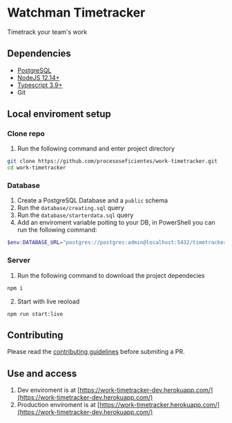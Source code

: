 # Watchman Timetracker
Timetrack your team's work

## Dependencies
- [PostgreSQL](https://www.postgresql.org/)
- [NodeJS 12.14+](https://nodejs.org/)
- [Typescript 3.9+](https://www.typescriptlang.org/)
- Git

## Local enviroment setup
### Clone repo
1. Run the following command and enter project directory
```bash
git clone https://github.com/procesoseficientes/work-timetracker.git
cd work-timetracker
```

### Database
1. Create a PostgreSQL Database and a `public` schema
2. Run the `database/creating.sql` query
3. Run the `database/starterdata.sql` query
4. Add an enviroment variable poiting to your DB, in PowerShell you can run the following command:
```powershell
$env:DATABASE_URL="postgres://postgres:admin@localhost:5432/timetracker-local"
```

### Server
1. Run the following command to download the project dependecies
```bash
npm i
```
2. Start with live reoload
```
npm run start:live
```

## Contributing
Please read the [contributing guidelines](CONTRIBUTING.md) before submiting a PR.

## Use and access
1. Dev enviroment is at [https://work-timetracker-dev.herokuapp.com/](https://work-timetracker-dev.herokuapp.com/)
2. Production enviroment is at [https://work-timetracker.herokuapp.com/](https://work-timetracker-dev.herokuapp.com/)